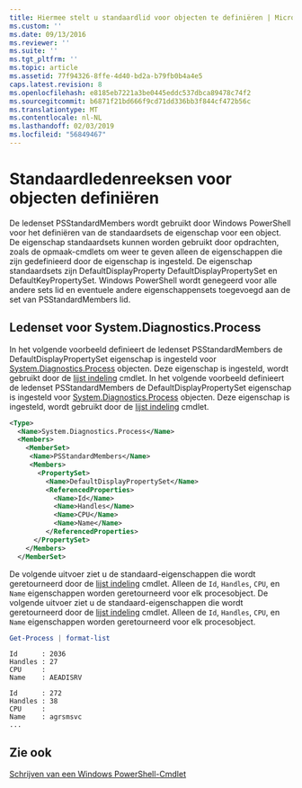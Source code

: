 ```yaml
---
title: Hiermee stelt u standaardlid voor objecten te definiëren | Microsoft Docs
ms.custom: ''
ms.date: 09/13/2016
ms.reviewer: ''
ms.suite: ''
ms.tgt_pltfrm: ''
ms.topic: article
ms.assetid: 77f94326-8ffe-4d40-bd2a-b79fb0b4a4e5
caps.latest.revision: 8
ms.openlocfilehash: e8185eb7221a3be0445eddc537dbca89478c74f2
ms.sourcegitcommit: b6871f21bd666f9cd71dd336bb3f844cf472b56c
ms.translationtype: MT
ms.contentlocale: nl-NL
ms.lasthandoff: 02/03/2019
ms.locfileid: "56849467"
---
```

# <a name="defining-default-member-sets-for-objects"></a>Standaardledenreeksen voor objecten definiëren

De ledenset PSStandardMembers wordt gebruikt door Windows PowerShell voor het definiëren van de standaardsets de eigenschap voor een object. De eigenschap standaardsets kunnen worden gebruikt door opdrachten, zoals de opmaak-cmdlets om weer te geven alleen de eigenschappen die zijn gedefinieerd door de eigenschap is ingesteld. De eigenschap standaardsets zijn DefaultDisplayProperty DefaultDisplayPropertySet en DefaultKeyPropertySet. Windows PowerShell wordt genegeerd voor alle andere sets lid en eventuele andere eigenschappensets toegevoegd aan de set van PSStandardMembers lid.

## <a name="member-set-for-systemdiagnosticsprocess"></a>Ledenset voor System.Diagnostics.Process

In het volgende voorbeeld definieert de ledenset PSStandardMembers de DefaultDisplayPropertySet eigenschap is ingesteld voor [System.Diagnostics.Process](/dotnet/api/System.Diagnostics.Process) objecten. Deze eigenschap is ingesteld, wordt gebruikt door de [lijst indeling](/powershell/module/Microsoft.PowerShell.Utility/Format-List) cmdlet.
In het volgende voorbeeld definieert de ledenset PSStandardMembers de DefaultDisplayPropertySet eigenschap is ingesteld voor [System.Diagnostics.Process](/dotnet/api/System.Diagnostics.Process) objecten. Deze eigenschap is ingesteld, wordt gebruikt door de [lijst indeling](/powershell/module/Microsoft.PowerShell.Utility/Format-List) cmdlet.

```xml
<Type>
  <Name>System.Diagnostics.Process</Name>
  <Members>
    <MemberSet>
     <Name>PSStandardMembers</Name>
     <Members>
       <PropertySet>
         <Name>DefaultDisplayPropertySet</Name>
         <ReferencedProperties>
           <Name>Id</Name>
           <Name>Handles</Name>
           <Name>CPU</Name>
           <Name>Name</Name>
         </ReferencedProperties>
      </PropertySet>
    </Members>
  </MemberSet>
```

De volgende uitvoer ziet u de standaard-eigenschappen die wordt geretourneerd door de [lijst indeling](/powershell/module/Microsoft.PowerShell.Utility/Format-List) cmdlet. Alleen de `Id`, `Handles`, `CPU`, en `Name` eigenschappen worden geretourneerd voor elk procesobject.
De volgende uitvoer ziet u de standaard-eigenschappen die wordt geretourneerd door de [lijst indeling](/powershell/module/Microsoft.PowerShell.Utility/Format-List) cmdlet. Alleen de `Id`, `Handles`, `CPU`, en `Name` eigenschappen worden geretourneerd voor elk procesobject.

```powershell
Get-Process | format-list
```

```output
Id      : 2036
Handles : 27
CPU     :
Name    : AEADISRV

Id      : 272
Handles : 38
CPU     :
Name    : agrsmsvc
...
```

## <a name="see-also"></a>Zie ook

[Schrijven van een Windows PowerShell-Cmdlet](./writing-a-windows-powershell-cmdlet.md)
